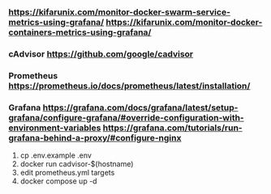 ### https://kifarunix.com/monitor-docker-swarm-service-metrics-using-grafana/ https://kifarunix.com/monitor-docker-containers-metrics-using-grafana/

### cAdvisor https://github.com/google/cadvisor

### Prometheus https://prometheus.io/docs/prometheus/latest/installation/

### Grafana https://grafana.com/docs/grafana/latest/setup-grafana/configure-grafana/#override-configuration-with-environment-variables https://grafana.com/tutorials/run-grafana-behind-a-proxy/#configure-nginx

1. cp .env.example .env
2. docker run cadvisor-$(hostname)
3. edit prometheus.yml targets
4. docker compose up -d
